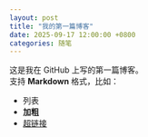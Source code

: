 ```yaml
---
layout: post
title: "我的第一篇博客"
date: 2025-09-17 12:00:00 +0800
categories: 随笔
---
```


这是我在 GitHub 上写的第一篇博客。  
支持 **Markdown** 格式，比如：

- 列表
- **加粗**
- [超链接](https://github.com)

